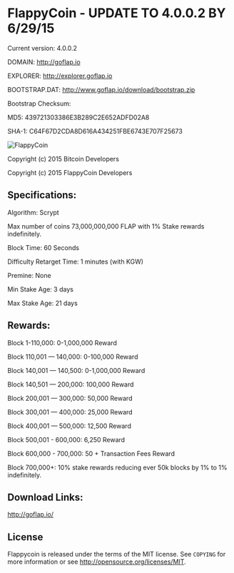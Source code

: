 FlappyCoin  - UPDATE TO 4.0.0.2 BY 6/29/15
================================
Current version: 4.0.0.2

DOMAIN: http://goflap.io

EXPLORER: http://explorer.goflap.io

BOOTSTRAP.DAT: http://www.goflap.io/download/bootstrap.zip

Bootstrap Checksum:

MD5: 439721303386E3B289C2E652ADFD02A8

SHA-1: C64F67D2CDA8D616A434251FBE6743E707F25673


![FlappyCoin](http://goflap.io/FlappyCoin_files/flapcoin_med.png)

Copyright (c) 2015 Bitcoin Developers

Copyright (c) 2015 FlappyCoin Developers


Specifications:
---------------
Algorithm: Scrypt

Max number of coins 73,000,000,000 FLAP with 1% Stake rewards indefinitely. 

Block Time: 60 Seconds

Difficulty Retarget Time: 1 minutes (with KGW)

Premine: None

Min Stake Age: 3 days

Max Stake Age: 21 days



Rewards:
---------------
Block 1-110,000: 0-1,000,000 Reward

Block 110,001 — 140,000: 0-100,000 Reward

Block 140,001 — 140,500: 0-1,000,000 Reward

Block 140,501 — 200,000: 100,000 Reward

Block 200,001 — 300,000: 50,000 Reward

Block 300,001 — 400,000: 25,000 Reward

Block 400,001 — 500,000: 12,500 Reward

Block 500,001 - 600,000: 6,250 Reward

Block 600,000 - 700,000: 50 + Transaction Fees Reward

Block 700,000+: 10% stake rewards reducing ever 50k blocks by 1% to 1% indefinitely.


Download Links:
----------------

http://goflap.io/

License
-------

Flappycoin is released under the terms of the MIT license. See `COPYING` for more
information or see http://opensource.org/licenses/MIT.
